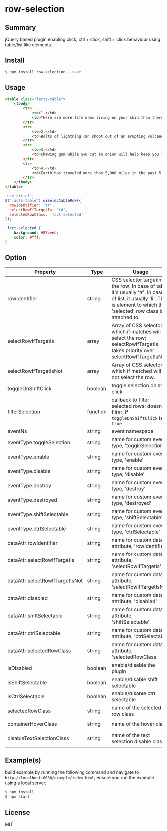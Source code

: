 # row-selection

## Summary

jQuery based plugin enabling click, ctrl + click, shift + click behaviour using table/list like elements.

## Install

```sh
$ npm install row-selection --save
```

## Usage
```html
<table class="facts-table">
    <tbody>
        <tr>
            <td>1.</td>
            <td>There are more lifeforms living on your skin than there are people on the planet.</td>
        </tr>
        <tr>
            <td>2.</td>
            <td>Bolts of lightning can shoot out of an erupting volcano.</td>
        </tr>
        <tr>
            <td>3.</td>
            <td>Chewing gum while you cut an onion will help keep you from crying.</td>
        </tr>
        <tr>
            <td>4.</td>
            <td>Earth has traveled more than 5,000 miles in the past 5 minutes.</td>
        </tr>
    </tbody>
</table>
```

```javascript
'use strict';
$('.acts-table').uiSelectableRow({
  rowIdentifier: 'tr',
  selectRowIfTargetIs: 'td',
  selectedRowClass: 'fact-selected'
});
```

```CSS
.fact-selected {
    background: #87ceeb;
    color: #fff;
}
```
## Option

|Property|Type|Usage|Default|Required|
|---|---|---|---|---|
|rowIdentifier|string|CSS selector targeting the row. In case of table, it's usually 'tr', in case of list, it usually 'li'. This is element to which the 'selected' row class is attached to|```tbody tr```|yes|
|selectRowIfTargetIs|array|Array of CSS selector, which if matches will select the row; selectRowIfTargetIs takes priority over selectRowIfTargetIsNot.|```[]```|optional|
|selectRowIfTargetIsNot|array|Array of CSS selector, which if matched will not select the row.|```[]```|optional|
|toggleOnShiftClick|boolean|toggle selection on shift click|```false```|optional|
|filterSelection|function|callback to filter selected rows; doesn't filter, if `toggleOnShiftClick` is `true`||optional|
|eventNs|string|event namespace|```uiSelectableRow```|optional|
|eventType.toggleSelection|string|name for custom event type, 'toggleSelection'|```toggle-selection```|optional|
|eventType.enable|string|name for custom event type, 'enable'|```enable```|optional|
|eventType.disable|string|name for custom event type, 'disable'|```disable```|optional|
|eventType.destroy|string|name for custom event type, 'destroy'|```destroy```|optional|
|eventType.destroyed|string|name for custom event type, 'destroyed'|```destroyed```|optional|
|eventType.shiftSelectable|string|name for custom event type, 'shiftSelectable'|```shift-selectable```|optional|
|eventType.ctrlSelectable|string|name for custom event type, 'ctrlSelectable'|```ctrl-selectable```|optional|
|dataAttr.rowIdentifier|string|name for custom data attribute, 'rowIdentifier'|```data-row-identifier```|optional|
|dataAttr.selectRowIfTargetIs|string|name for custom data attribute, 'selectRowIfTargetIs'|```data-select-row-if-target-is```|optional|
|dataAttr.selectRowIfTargetIsNot|string|name for custom data attribute, 'selectRowIfTargetIsNot'|```data-select-row-if-target-is-not```|optional|
|dataAttr.disabled|string|name for custom data attribute, 'disabled'|```data-disabled```|optional|
|dataAttr.shiftSelectable|string|name for custom data attribute, 'shiftSelectable'|```data-shift-selectable```|optional|
|dataAttr.ctrlSelectable|string|name for custom data attribute, 'ctrlSelectable'|```data-ctrl-selectable```|optional|
|dataAttr.selectedRowClass|string|name for custom data attribute, 'selectedRowClass'|```data-selected-class```|optional|
|isDisabled|boolean|enable/disable the plugin|```false```|optional|
|isShiftSelectable|boolean|enable/disable shift selectable|```true```|optional|
|isCtrlSelectable|boolean|enable/disable ctrl selectable|```true```|optional|
|selectedRowClass|string|name of the selected row class|```ui-selectable-row-selected```|optional|
|containerHoverClass|string|name of the hover class|```ui-selectable-row-hover```|optional|
|disableTextSelectionClass|string|name of the text selection disable class|```ui-selectable-row-disable-text-selection```|optional|

## Example(s)

build example by running the following command and navigate to `http://localhost:8080/example/index.html`;
ensure you run the example using a local server;

```sh
$ npm install
$ npm start
```

## License

MIT
